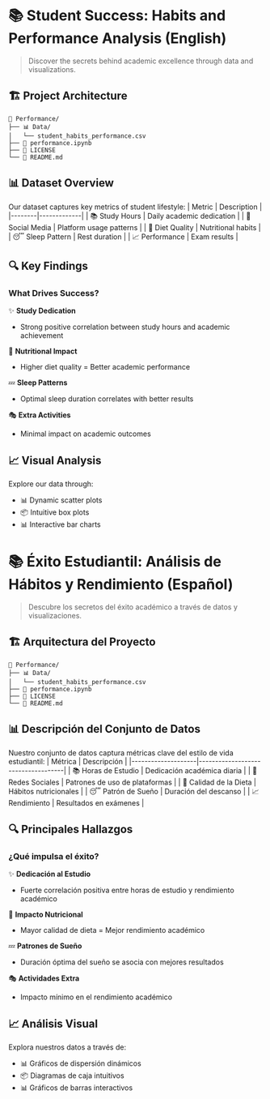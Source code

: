# 📚 Student Success: Habits and Performance Analysis (English)

> Discover the secrets behind academic excellence through data and visualizations.

## 🏗️ Project Architecture
```
📁 Performance/
├── 📊 Data/
│   └── student_habits_performance.csv
├── 📓 performance.ipynb
├── 📜 LICENSE
└── 📖 README.md
```

## 📊 Dataset Overview

Our dataset captures key metrics of student lifestyle:
| Metric | Description |
|--------|-------------|
| 📚 Study Hours | Daily academic dedication |
| 📱 Social Media | Platform usage patterns |
| 🥗 Diet Quality | Nutritional habits |
| 😴 Sleep Pattern | Rest duration |
| 📈 Performance | Exam results |

## 🔍 Key Findings

### What Drives Success? 

✨ **Study Dedication**
- Strong positive correlation between study hours and academic achievement

🍎 **Nutritional Impact**
- Higher diet quality = Better academic performance

💤 **Sleep Patterns**
- Optimal sleep duration correlates with better results

🎭 **Extra Activities**
- Minimal impact on academic outcomes

## 📈 Visual Analysis

Explore our data through:
- 📊 Dynamic scatter plots
- 📦 Intuitive box plots
- 📊 Interactive bar charts




# 📚 Éxito Estudiantil: Análisis de Hábitos y Rendimiento (Español)

> Descubre los secretos del éxito académico a través de datos y visualizaciones.

## 🏗️ Arquitectura del Proyecto
```
📁 Performance/
├── 📊 Data/
│   └── student_habits_performance.csv
├── 📓 performance.ipynb
├── 📜 LICENSE
└── 📖 README.md
```


## 📊 Descripción del Conjunto de Datos

Nuestro conjunto de datos captura métricas clave del estilo de vida estudiantil:
| Métrica            | Descripción                        |
|--------------------|------------------------------------|
| 📚 Horas de Estudio | Dedicación académica diaria        |
| 📱 Redes Sociales   | Patrones de uso de plataformas     |
| 🥗 Calidad de la Dieta | Hábitos nutricionales          |
| 😴 Patrón de Sueño   | Duración del descanso             |
| 📈 Rendimiento      | Resultados en exámenes             |

## 🔍 Principales Hallazgos

### ¿Qué impulsa el éxito?

✨ **Dedicación al Estudio**  
- Fuerte correlación positiva entre horas de estudio y rendimiento académico

🍎 **Impacto Nutricional**  
- Mayor calidad de dieta = Mejor rendimiento académico

💤 **Patrones de Sueño**  
- Duración óptima del sueño se asocia con mejores resultados

🎭 **Actividades Extra**  
- Impacto mínimo en el rendimiento académico

## 📈 Análisis Visual

Explora nuestros datos a través de:
- 📊 Gráficos de dispersión dinámicos  
- 📦 Diagramas de caja intuitivos  
- 📊 Gráficos de barras interactivos


